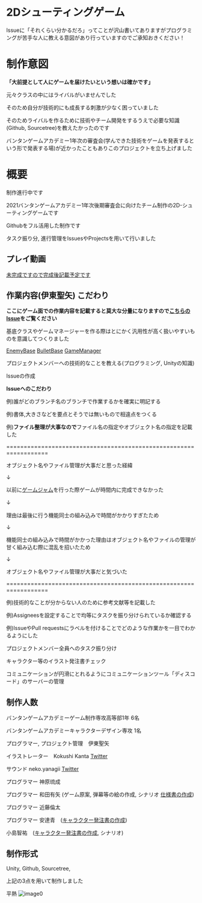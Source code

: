 # 2Dシューティングゲーム 
Issueに「それくらい分かるだろ」ってことが沢山書いてありますがプログラミングが苦手な人に教える意図があり行っていますのでご承知おきください！
# 制作意図

**「大前提として人にゲームを届けたいという想いは確かです」**

元々クラスの中にはライバルがいませんでした

そのため自分が技術的にも成長する刺激が少なく困っていました

そのためライバルを作るために技術やチーム開発をするうえで必要な知識(Github, Sourcetree)を教えたかったのです

バンタンゲームアカデミー1年次の審査会(学んできた技術をゲームを発表するという形で発表する場)が近かったこともありこのプロジェクトを立ち上げました

# 概要

制作進行中です

2021バンタンゲームアカデミー1年次後期審査会に向けたチーム制作の2D-シューティングゲームです

Githubをフル活用した制作です

タスク振り分, 進行管理をIssuesやProjectsを用いて行いました

## プレイ動画

[未完成ですので完成後記載予定です](https://github.com/ItoSeiy/2DShooting-first-grade/blob/develop/README.md)

## 作業内容(伊東聖矢) こだわり

**ここにゲーム面での作業内容を記載すると莫大な分量になりますので[こちらのIssue](https://github.com/ItoSeiy/2DShooting-first-grade/issues?q=is%3Aissue+is%3Aclosed+assignee%3AItoSeiy)をご覧ください**

基底クラスやゲームマネージャーを作る際はとにかく汎用性が高く扱いやすいものを意識してつくりました

[EnemyBase](https://github.com/ItoSeiy/2DShooting-first-grade/blob/feature/enemy_bese_class/Assets/1Ito/Scripts%20Ito/Enemy/EnemyBese.cs)
[BulletBase](https://github.com/ItoSeiy/2DShooting-first-grade/blob/feature/bullet_bese_class/Assets/1Ito/Scripts%20Ito/Bullet/BulletBese.cs)
[GameManager](https://github.com/ItoSeiy/2DShooting-first-grade/blob/feature/game_maneger/Assets/1Ito/Scripts%20Ito/GameManager.cs)

プロジェクトメンバーへの技術的なことを教える(プログラミング, Unityの知識)

Issueの作成

**Issueへのこだわり**

例)誰がどのブランチ名のブランチで作業するかを確実に明記する

例)書体,大きさなどを要点とそうでは無いもので相違点をつくる

例)**ファイル整理が大事なので**ファイル名の指定やオブジェクト名の指定を記載した

==================================================================

オブジェクト名やファイル管理が大事だと思った経緯

   ↓

以前に[ゲームジャム](https://github.com/ItoSeiy/1124GameJam)を行った際ゲームが時間内に完成できなかった
   
   ↓　

理由は最後に行う機能同士の組み込みで時間がかかりすぎたため

   ↓
    
機能同士の組み込みで時間がかかった理由はオブジェクト名やファイルの管理が甘く組み込む際に混乱を招いたため

   ↓
   
オブジェクト名やファイル管理が大事だと気づいた

==================================================================

例)技術的なことが分からない人のために参考文献等を記載した

例)Assigneesを設定することで均等にタスクを振り分けられているか確認する

例)IssueやPull requestsにラベルを付けることでどのような作業かを一目でわかるようにした

プロジェクトメンバー全員へのタスク振り分け

キャラクター等のイラスト発注書チェック

コミュニケーションが円滑にとれるようにコミュニケーションツール「ディスコード」のサーバーの管理

## 制作人数

バンタンゲームアカデミーゲーム制作専攻高等部1年 6名

バンタンゲームアカデミーキャラクターデザイン専攻 1名

プログラマー, プロジェクト管理　伊東聖矢

イラストレーター　Kokushi Kanta [Twitter](https://twitter.com/kibahachimonn)

サウンド neko.yanagii [Twitter](https://twitter.com/notreallyrook)

プログラマー 神原琉成

プログラマー 和田有矢 (ゲーム原案, 弾幕等の絵の作成, シナリオ [仕様書の作成](https://docs.google.com/spreadsheets/d/1pmrL_Shegj_XCRdpgxkk6T44g7faOuid/edit#gid=861402618))

プログラマー 近藤倫太

プログラマー 安達青　([キャラクター発注書の作成](https://docs.google.com/spreadsheets/d/1sF1S3a3Yge3sxgV-ppf4J7LAbr12b9YN/edit?rtpof=true&sd=true))

小島智祐　([キャラクター発注書の作成](https://docs.google.com/spreadsheets/d/1sF1S3a3Yge3sxgV-ppf4J7LAbr12b9YN/edit?rtpof=true&sd=true), シナリオ)

## 制作形式　

Unity,
Github,
Sourcetree,

上記の3点を用いて制作しました

平熱
![image0](https://user-images.githubusercontent.com/89116872/154406344-c0719c4e-3838-4057-af0c-81c5821ede35.jpg)
